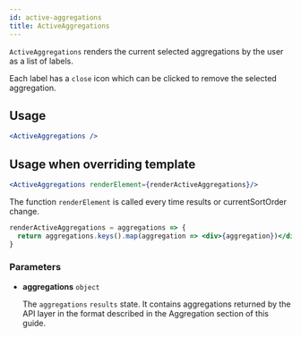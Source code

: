 ```yaml
---
id: active-aggregations
title: ActiveAggregations
---
```


`ActiveAggregations` renders the current selected aggregations by the user as a list of labels.

Each label has a `close` icon which can be clicked to remove the selected aggregation.

## Usage

```jsx
<ActiveAggregations />
```

## Usage when overriding template

```jsx
<ActiveAggregations renderElement={renderActiveAggregations}/>
```

The function `renderElement` is called every time results or currentSortOrder change.

```jsx
renderActiveAggregations = aggregations => {
  return aggregations.keys().map(aggregation => <div>{aggregation})</div>);
}
```

### Parameters

* **aggregations** `object`

  The `aggregations` `results` state. It contains aggregations returned by the API layer in the format described in the Aggregation section of this guide.
